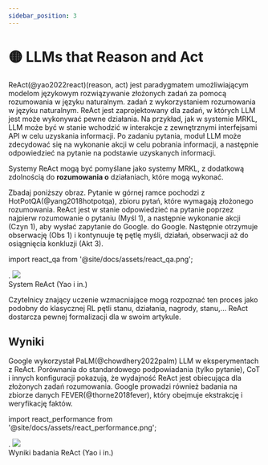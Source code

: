 ```yaml
---
sidebar_position: 3
---
```


# 🟡 LLMs that Reason and Act

ReAct(@yao2022react)(reason, act) jest paradygmatem umożliwiającym modelom językowym rozwiązywanie złożonych zadań za pomocą rozumowania w języku naturalnym.
zadań z wykorzystaniem rozumowania w języku naturalnym. ReAct jest zaprojektowany dla zadań, w których LLM jest
może wykonywać pewne działania. Na przykład, jak w systemie MRKL, LLM może być w stanie
wchodzić w interakcje z zewnętrznymi interfejsami API w celu uzyskania informacji. Po zadaniu pytania, moduł LLM
może zdecydować się na wykonanie akcji w celu pobrania informacji, a następnie odpowiedzieć na pytanie
na podstawie uzyskanych informacji.

Systemy ReAct mogą być pomyślane jako systemy MRKL, z dodatkową zdolnością do **rozumowania
o** działaniach, które mogą wykonać.

Zbadaj poniższy obraz. Pytanie w górnej ramce pochodzi z HotPotQA(@yang2018hotpotqa),
zbioru pytań, które wymagają złożonego rozumowania. ReAct jest w stanie odpowiedzieć na pytanie poprzez
najpierw rozumowanie o pytaniu (Myśl 1), a następnie wykonanie akcji (Czyn 1), aby wysłać zapytanie do Google.
do Google. Następnie otrzymuje obserwację (Obs 1) i kontynuuje tę pętlę myśli, działań, obserwacji
aż do osiągnięcia konkluzji (Akt 3).


import react_qa from '@site/docs/assets/react_qa.png';

<div style={{textAlign: 'center'}}>.
  <img src={react_qa} style={{szerokość: "500px"}} />
</div>

<div style={{textAlign: 'center'}}>
System ReAct (Yao i in.)
</div>


Czytelnicy znający uczenie wzmacniające mogą rozpoznać ten proces jako podobny do klasycznej
RL pętli stanu, działania, nagrody, stanu,... ReAct dostarcza pewnej formalizacji dla
w swoim artykule.


## Wyniki

Google wykorzystał PaLM(@chowdhery2022palm) LLM w eksperymentach z ReAct.
Porównania do standardowego podpowiadania (tylko pytanie), CoT i innych konfiguracji
pokazują, że wydajność ReAct jest obiecująca dla złożonych zadań rozumowania. Google
prowadzi również badania na zbiorze danych FEVER(@thorne2018fever), który obejmuje
ekstrakcję i weryfikację faktów.

import react_performance from '@site/docs/assets/react_performance.png';

<div style={{textAlign: 'center'}}>.
  <img src={react_performance} style={{szerokość: "500px"}} />
</div>

<div style={{textAlign: 'center'}}>
Wyniki badania ReAct (Yao i in.)
</div>




